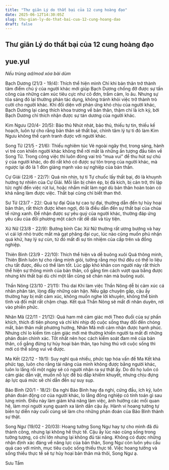 ```yaml
---
title: "Thư giãn Lý do thất bại của 12 cung hoàng đạo"
date: 2025-06-12T14:30:05Z
slug: thu-gian-ly-do-that-bai-cua-12-cung-hoang-dao
draft: false
---
```


## Thư giãn Lý do thất bại của 12 cung hoàng đạo

## yue.yul

*Nếu trùng ad/mod xóa bài dùm*
 
Bạch Dương (21/3 - 19/4): Thích thể hiện mình
Chỉ khi bản thân trở thành tâm điểm chú ý của người khác mới giúp Bạch Dương chống đỡ được sự tấn công của những cảm xúc tiêu cực như cô đơn, trầm cảm, lo âu. Nhưng sự tỏa sáng đó lại thường phản tác dụng, không tránh khỏi việc trở thành trò cười cho người khác. Khi đối diện với phản ứng khó chịu của người khác, Bạch Dương lại càng thích khoa trương về bản thân, thậm chí là ích kỷ, bởi Bạch Dương chỉ thích nhận được sự tán dương của người khác.
 
Kim Ngưu (20/4- 20/5): Bảo thủ
Nhút nhát, bảo thủ, thiếu tự tin, thiếu kế hoạch, luôn tự cho rằng bản thân sẽ thất bại, chính tâm lý tự ti đó làm Kim Ngưu không thể cạnh tranh được với người khác.
 
Song Tử (21/5 - 21/6): Thiếu nghiêm túc
Vẻ ngoài ngây thơ, trong sáng, hành vi trẻ con khiến người khác không thể rời mắt là những ấn tượng đầu tiên về Song Tử. Trong công việc thì luôn đóng vai trò “mua vui” để thu hút sự chú ý của người khác, do đó rất khó có được sự tôn trọng của người khác, mà ngược lại đó là 1 đòn giáng mạnh vào sự nghiệp của bản thân.
 
Cự Giải (22/6 - 22/7): Quá nín nhịn, tự ti
Tự chuốc lấy thất bại, đó là khuynh hướng tự nhiên của Cự Giải. Mỗi lần bị chèn ép, bị đả kích, bị cản trở, thì lập tức nghĩ đến việc rút lui, hoặc nhắm mắt làm ngơ dù bản thân hoàn toàn có khả năng làm được việc. Thất bại cũng chỉ biết than thở.
 
Sư Tử (23/7 - 22/: Quá tự đại
Qúa tự cao tự đại, thường dẫn đến tự hủy hoại bản thân, rất thích được khen ngợi, đó là điều dẫn đến sự thất bại của chúa tể rừng xanh. Để nhận được sự yêu quý của người khác, thường đáp ứng yêu cầu của đối phương một cách rất dễ dãi và tùy tiện.
 
Xử Nữ (23/8 - 22/9): Bướng bỉnh
Các Xử Nữ thường rất ương bướng và hay vì cái lợi nhỏ trước mắt mà gạt phăng đại cục, lúc nào cũng muốn phủ nhận quá khứ, hay lý sự cùn, từ đó mất đi sự tín nhiệm của cấp trên và đồng nghiệp.
 
Thiên Bình (23/9 - 22/10): Thích thể hiện và dễ buông xuôi 
Quá thông minh, Thiên Bình luôn tự cho rằng mình giỏi, tưởng rằng mọi thứ đều có thể lo liệu chu tất được, đều có thể làm tốt. Lúc gặp khó khăn con người này rất thích thể hiện sự thông minh của bản thân, cố gắng tìm cách vượt qua bằng được nhưng khi thất bại dù chỉ một lần cũng sẽ chán nản mà buông xuôi.
 
Thần Nông (23/10 - 21/11): Thù dai
Khi làm việc Thần Nông dễ bị cảm xúc cá nhân phân tán, lòng đầy những oán hận. Nếu gặp chuyện gấp, cậu ấy thường hay bị mất cảm xúc, không muốn nghe lời khuyên, không thể bình tĩnh và đối mặt rất chậm chạp. Kết quả Thần Nông sẽ mất đi nhân duyên, rơi vào phiền phức.
 
Nhân Mã (22/11 - 21/12): Quá ham mê cảm giác mới
Theo đuổi của sự phấn khích, thích đi tiên phong và chỉ khi nhịp độ cuộc sống thay đổi đến chóng mất, bản thân mất phương hướng, Nhân Mã mới cảm nhận được hạnh phúc. Nhưng chỉ lo kiếm tìm cảm giác mới mẻ thường khiến người ta mất đi những phán đoán chính xác. Tốt nhất nên học cách kiểm soát đam mê của bản thân, cố gắng đừng tự hủy hoại bản thân, tạo hứng thú với cuộc sống thì mới có thể sống vui vẻ được.
 
Ma Kết (22/12 - 19/1): Suy nghĩ quá nhiều, phức tạp hóa vấn đề
Ma Kết khá phức tạp, luôn cho rằng tài năng của mình không được bằng người khác, luôn lo lắng rồi một ngày sẽ có người nhận ra sự thật ấy. Do đó họ luôn có cảm giác dằn vặt, muốn nỗ lực để bù đắp khiếm khuyết, nhưng chịu đựng áp lực quá mức sẽ chỉ dẫn đến sự suy sụp.
 
Bảo Bình (20/1 - 18/2): Đa nghi
Bảo Bình hay đa nghi, cứng đầu, ích kỷ, luôn phán đoán động cơ của người khác, lo lắng đồng nghiệp có tính toán gì sau lưng mình. Điều này làm giảm khả năng làm việc, ảnh hưởng các mối quan hệ, làm mọi người xung quanh xa lánh dần cậu ấy. Hành vi hoang tưởng tự biên tự diễn này cuối cùng sẽ làm cho những phán đoán của Bảo Bình thành sự thật.
 
Song Ngư (19/02 - 20/03): Hoang tưởng 
Song Ngư hay tự cho mình đã đủ thành công, nhưng lại không hề thực tế. Cậu ấy lúc nào cũng sống trong tưởng tượng, có chí lớn nhưng lại không đủ tài năng. Không có được những nhận định xác đáng về năng lực của bản thân, Song Ngư còn luôn yêu cầu quá cao với mình, mục tiêu cuộc sống thiếu thực tế. Việc hoang tưởng và sống thiếu thực tế sẽ tự hủy hoại bản thân mà thôi, Song Ngư ạ.
 
Sưu Tầm